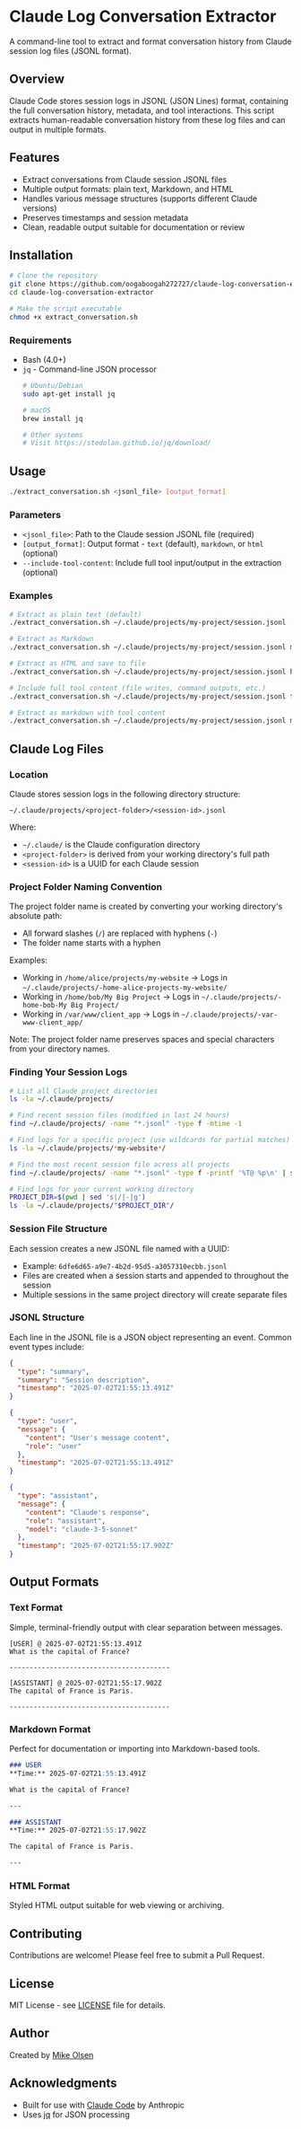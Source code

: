 # Claude Log Conversation Extractor

A command-line tool to extract and format conversation history from Claude session log files (JSONL format).

## Overview

Claude Code stores session logs in JSONL (JSON Lines) format, containing the full conversation history, metadata, and tool interactions. This script extracts human-readable conversation history from these log files and can output in multiple formats.

## Features

- Extract conversations from Claude session JSONL files
- Multiple output formats: plain text, Markdown, and HTML
- Handles various message structures (supports different Claude versions)
- Preserves timestamps and session metadata
- Clean, readable output suitable for documentation or review

## Installation

```bash
# Clone the repository
git clone https://github.com/oogaboogah272727/claude-log-conversation-extractor.git
cd claude-log-conversation-extractor

# Make the script executable
chmod +x extract_conversation.sh
```

### Requirements

- Bash (4.0+)
- `jq` - Command-line JSON processor
  ```bash
  # Ubuntu/Debian
  sudo apt-get install jq
  
  # macOS
  brew install jq
  
  # Other systems
  # Visit https://stedolan.github.io/jq/download/
  ```

## Usage

```bash
./extract_conversation.sh <jsonl_file> [output_format]
```

### Parameters

- `<jsonl_file>`: Path to the Claude session JSONL file (required)
- `[output_format]`: Output format - `text` (default), `markdown`, or `html` (optional)
- `--include-tool-content`: Include full tool input/output in the extraction (optional)

### Examples

```bash
# Extract as plain text (default)
./extract_conversation.sh ~/.claude/projects/my-project/session.jsonl

# Extract as Markdown
./extract_conversation.sh ~/.claude/projects/my-project/session.jsonl markdown

# Extract as HTML and save to file
./extract_conversation.sh ~/.claude/projects/my-project/session.jsonl html > conversation.html

# Include full tool content (file writes, command outputs, etc.)
./extract_conversation.sh ~/.claude/projects/my-project/session.jsonl text --include-tool-content

# Extract as markdown with tool content
./extract_conversation.sh ~/.claude/projects/my-project/session.jsonl markdown --include-tool-content > full_conversation.md
```

## Claude Log Files

### Location

Claude stores session logs in the following directory structure:

```
~/.claude/projects/<project-folder>/<session-id>.jsonl
```

Where:
- `~/.claude/` is the Claude configuration directory
- `<project-folder>` is derived from your working directory's full path
- `<session-id>` is a UUID for each Claude session

### Project Folder Naming Convention

The project folder name is created by converting your working directory's absolute path:
- All forward slashes (`/`) are replaced with hyphens (`-`)
- The folder name starts with a hyphen

Examples:
- Working in `/home/alice/projects/my-website` → Logs in `~/.claude/projects/-home-alice-projects-my-website/`
- Working in `/home/bob/My Big Project` → Logs in `~/.claude/projects/-home-bob-My Big Project/`
- Working in `/var/www/client_app` → Logs in `~/.claude/projects/-var-www-client_app/`

Note: The project folder name preserves spaces and special characters from your directory names.

### Finding Your Session Logs

```bash
# List all Claude project directories
ls -la ~/.claude/projects/

# Find recent session files (modified in last 24 hours)
find ~/.claude/projects/ -name "*.jsonl" -type f -mtime -1

# Find logs for a specific project (use wildcards for partial matches)
ls -la ~/.claude/projects/*my-website*/

# Find the most recent session file across all projects
find ~/.claude/projects/ -name "*.jsonl" -type f -printf '%T@ %p\n' | sort -n | tail -1 | cut -d' ' -f2-

# Find logs for your current working directory
PROJECT_DIR=$(pwd | sed 's|/|-|g')
ls -la ~/.claude/projects/"$PROJECT_DIR"/
```

### Session File Structure

Each session creates a new JSONL file named with a UUID:
- Example: `6dfe6d65-a9e7-4b2d-95d5-a3057310ecbb.jsonl`
- Files are created when a session starts and appended to throughout the session
- Multiple sessions in the same project directory will create separate files

### JSONL Structure

Each line in the JSONL file is a JSON object representing an event. Common event types include:

```json
{
  "type": "summary",
  "summary": "Session description",
  "timestamp": "2025-07-02T21:55:13.491Z"
}

{
  "type": "user",
  "message": {
    "content": "User's message content",
    "role": "user"
  },
  "timestamp": "2025-07-02T21:55:13.491Z"
}

{
  "type": "assistant",
  "message": {
    "content": "Claude's response",
    "role": "assistant",
    "model": "claude-3-5-sonnet"
  },
  "timestamp": "2025-07-02T21:55:17.902Z"
}
```

## Output Formats

### Text Format
Simple, terminal-friendly output with clear separation between messages.

```
[USER] @ 2025-07-02T21:55:13.491Z
What is the capital of France?

----------------------------------------

[ASSISTANT] @ 2025-07-02T21:55:17.902Z
The capital of France is Paris.

----------------------------------------
```

### Markdown Format
Perfect for documentation or importing into Markdown-based tools.

```markdown
### USER
**Time:** 2025-07-02T21:55:13.491Z

What is the capital of France?

---

### ASSISTANT
**Time:** 2025-07-02T21:55:17.902Z

The capital of France is Paris.

---
```

### HTML Format
Styled HTML output suitable for web viewing or archiving.

## Contributing

Contributions are welcome! Please feel free to submit a Pull Request.

## License

MIT License - see [LICENSE](LICENSE) file for details.

## Author

Created by [Mike Olsen](https://github.com/oogaboogah272727)

## Acknowledgments

- Built for use with [Claude Code](https://github.com/anthropics/claude-code) by Anthropic
- Uses [jq](https://stedolan.github.io/jq/) for JSON processing